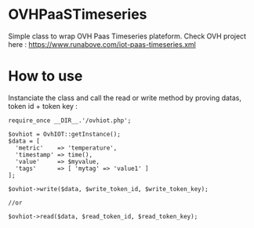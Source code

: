 # OVHPaaSTimeseries
Simple class to wrap OVH Paas Timeseries plateform. 
Check OVH project here : https://www.runabove.com/iot-paas-timeseries.xml

# How to use 

Instanciate the class and call the read or write method by proving datas, token id + token key :

```
require_once __DIR__.'/ovhiot.php';

$ovhiot = OvhIOT::getInstance();
$data = [
  'metric'    => 'temperature',
  'timestamp' => time(),
  'value'     => $myvalue,
  'tags'      => [ 'mytag' => 'value1' ]
];

$ovhiot->write($data, $write_token_id, $write_token_key);

//or

$ovhiot->read($data, $read_token_id, $read_token_key);

```
